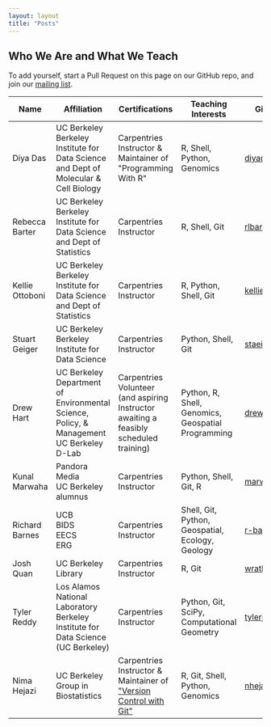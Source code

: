 ```yaml
---
layout: layout
title: "Posts"
---
```



<section class="content">

Who We Are and What We Teach
===============

To add yourself, start a Pull Request on this page on our GitHub repo, and join our [mailing list](https://groups.google.com/a/lists.berkeley.edu/forum/#!forum/carpentries-club).

| Name            | Affiliation | Certifications | Teaching Interests | GitHub | Website | Twitter |
|-----------------|-------------|----------------|--------------------|--------|---------|---------|
| Diya Das        | UC Berkeley <br> Berkeley Institute for Data Science and Dept of Molecular & Cell Biology | Carpentries Instructor & Maintainer of "Programming With R" | R, Shell, Python, Genomics | [diyadas](https://github.com/diyadas) | [diyadas.github.io](https://diyadas.github.io) | [@dotdatdas](https://twitter.com/dotdatdas) |
| Rebecca Barter  | UC Berkeley <br> Berkeley Institute for Data Science and Dept of Statistics | Carpentries Instructor | R, Shell, Git | [rlbarter](https://github.com/rlbarter) | [www.rebeccabarter.com](www.rebeccabarter.com) | [@rlbarter](https://twitter.com/rlbarter) |
| Kellie Ottoboni  | UC Berkeley <br> Berkeley Institute for Data Science and Dept of Statistics | Carpentries Instructor | R, Python, Shell, Git | [kellieotto](https://github.com/kellieotto) | [www.kellieottoboni.com](www.kellieottoboni.com) | [@kellieotto](https://twitter.com/kellieotto) |
| Stuart Geiger  | UC Berkeley <br> Berkeley Institute for Data Science | Carpentries Instructor | Python, Shell, Git | [staeiou](https://github.com/staeiou) | [www.stuartgeiger.com](www.stuartgeiger.com) | [@staeiou](https://twitter.com/staeiou) |
| Drew Hart  | UC Berkeley <br> Department of Environmental Science, Policy, & Management <br> UC Berkeley D-Lab | Carpentries Volunteer (and aspiring Instructor awaiting a feasibly scheduled training) | Python, R, Shell, Genomics, Geospatial Programming | [drewhart](https://github.com/drewhart) | [Wang Lab page](https://nature.berkeley.edu/wanglab/drewhart/), [D-Lab page](http://dlab.berkeley.edu/people/drew-hart) | |
| Kunal Marwaha  | Pandora Media <br> UC Berkeley alumnus | Carpentries Instructor | Python, Shell, Git, R | [marwahaha](https://github.com/marwahaha) | [www.kunalmarwaha.com](http://www.kunalmarwaha.com) | [@kmarwahaha](https://twitter.com/kmarwahaha) |
| Richard Barnes | UCB <br> BIDS <br> EECS <br> ERG | Carpentries Instructor | Shell, Git, Python, Geospatial, Ecology, Geology | [r-barnes](https://github.com/r-barnes) | [rbarnes.org](http://rbarnes.org) |   |
| Josh Quan | UC Berkeley Library | Carpentries Instructor | R, Git | [wrathofquan](https://github.com/wrathofquan)| |
| Tyler Reddy | Los Alamos National Laboratory <br> Berkeley Institute for Data Science (UC Berkeley) | Carpentries Instructor | Python, Git, SciPy, Computational Geometry | [tylerjereddy](https://github.com/tylerjereddy) | [BIDS page](https://bids.berkeley.edu/people/tyler-reddy) | [@Tyler_Reddy](https://twitter.com/Tyler_Reddy) |
| Nima Hejazi  | UC Berkeley <br> Group in Biostatistics | Carpentries Instructor & Maintainer of ["Version Control with Git"](https://swcarpentry.github.io/git-novice/) | R, Git, Shell, Python, Genomics | [nhejazi](https://github.com/nhejazi) | [nimahejazi.org](https://nimahejazi.org) | [@nshejazi](https://twitter.com/nshejazi) |
